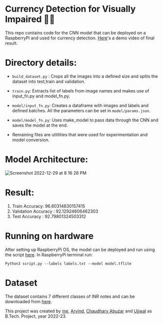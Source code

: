 # Currency Detection for Visually Impaired 👨‍🦯
This repo contains code for the CNN model that can be deployed on a RaspberryPi and used for currency detection. [Here](https://youtube.com/shorts/U-Lis5e01yQ?feature=share)'s a demo video of final result.

# Directory details:
- `build_dataset.py` : Crops all the images into a defined size and splits the dataset into test,train and validation.
- `train.py`: Extracts list of labels from image names and makes use of input_fn.py and model_fn.py.
- `model/input_fn.py`: Creates a dataframe with images and labels and defined batches. All the parameters can be set in `model/params.json`.
- `model/model_fn.py`: Uses make_model to pass data through the CNN and saves the model at the end.

- Remaining files are utitlities that were used for experimentation and model conversion.

# Model Architecture:
![Screenshot 2022-12-29 at 8 16 28 PM](https://user-images.githubusercontent.com/63122405/209969512-432bc780-c919-4779-855b-7830d690c984.png)

# Result:
1. Train Accuracy: 96.60314830157415
2. Validation Accuracy : 92.12924606462303 
3. Test Accuracy : 92.79801324503312

# Running on hardware
After setting up RaspberryPi OS, the model can be deployed and run using the script [here](https://drive.google.com/drive/folders/1XLfEu91L61ctRc5iKFSAE-7q4bhZwy5j?usp=sharing). In RaspberryPi terminal run:
```
Python3 script.py --labels labels.txt --model model.tflite
```

# Dataset 
The dataset contains 7 different classes of INR notes and can be downloaded from [here](https://data.mendeley.com/datasets/8ckhkssyn3).



This project was created by [me](https://ujjwalkadam.tech/about), [Arvind](https://github.com/AvDjah), [Chaudhary Abuzar](chaudhary.cs19@nsut.ac.in) and [Ujjwal](https://github.com/ujjwal2604) as B.Tech. Project, year 2022-23. 
